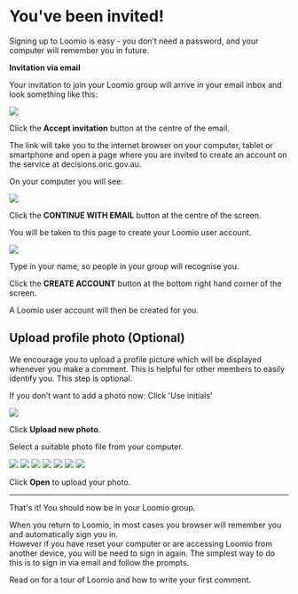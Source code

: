 # You've been invited!

Signing up to Loomio is easy - you don’t need a password, and your computer will remember you in future.

**Invitation via email**

Your invitation to join your Loomio group will arrive in your email inbox and look something like this:

![](invitation.png)

Click the **Accept invitation** button at the centre of the email.

The link will take you to the internet browser on your computer, tablet or smartphone and open a page where you are invited to create an account on the service at decisions.oric.gov.au.

On your computer you will see:

![](sign-in.png)

Click the **CONTINUE WITH EMAIL** button at the centre of the screen.

You will be taken to this page to create your Loomio user account.

![](create-account.png)

Type in your name, so people in your group will recognise you.

Click the **CREATE ACCOUNT** button at the bottom right hand corner of the screen.

A Loomio user account will then be created for you.

## Upload profile photo (Optional)

We encourage you to upload a profile picture which will be displayed whenever you make a comment. This is helpful for other members to easily identify you. This step is optional.

If you don’t want to add a photo now: Click 'Use initials'

![](select-photo.png)

Click **Upload new photo**.

Select a suitable photo file from your computer.

![](upload-photo.png#width-90)
![](upload-photo.png#width-80)
![](upload-photo.png#width-70)
![](upload-photo.png#width-60)
![](upload-photo.png#width-50)
![](upload-photo.png#border-solid)
![](upload-photo.png#width-50#border-solid)

Click **Open** to upload your photo.

---

That's it! You should now be in your Loomio group.  

When you return to Loomio, in most cases you browser will remember you and automatically sign you in.  
However if you have reset your computer or are accessing Loomio from another device, you will be need to sign in again.  The simplest way to do this is to sign in via email and follow the prompts.

Read on for a tour of Loomio and how to write your first comment.
